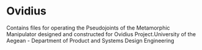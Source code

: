 # Ovidius
Contains files for operating the Pseudojoints of the Metamorphic Manipulator designed and constructed for Ovidius Project.University of the Aegean - Department of Product and Systems Design Engineering
